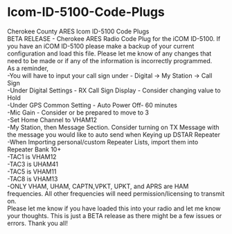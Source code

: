 # Icom-ID-5100-Code-Plugs
Cherokee County ARES Icom ID-5100 Code Plugs
<BR />
BETA RELEASE - Cherokee ARES Radio Code Plug for the iCOM ID-5100. If you have an iCOM ID-5100 please make a backup of your current configuration and load this file. Please let me know of any changes that need to be made or if any of the information is incorrectly programmed.
<BR />
As a reminder,
<BR />
-You will have to input your call sign under - Digital -> My Station -> Call Sign
<BR />
-Under Digital Settings - RX Call Sign Display - Consider changing value to Hold
<BR />
-Under GPS Common Setting - Auto Power Off- 60 minutes
<BR />
-Mic Gain - Consider or be prepared to move to 3
<BR />
-Set Home Channel to VHAM12
<BR />
-My Station, then Message Section. Consider turning on TX Message with the message you would like to auto send when Keying up DSTAR Repeater
<BR />
-When Importing personal/custom Repeater Lists, import them into Repeater Bank 10+
<BR />
-TAC1 is VHAM12
<BR />
-TAC3 is UHAM41
<BR />
-TAC5 is VHAM11
<BR />
-TAC8 is VHAM13
<BR />
-ONLY VHAM, UHAM, CAPTN,VPKT, UPKT, and APRS are HAM frequencies. All other frequencies will need permission/licensing to transmit on.
<BR />
Please let me know if you have loaded this into your radio and let me know your thoughts. This is just a BETA release as there might be a few issues or errors. Thank you all!
